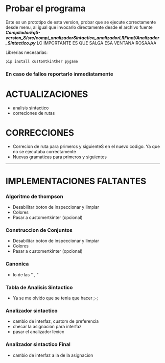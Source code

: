 # Probar el programa
Este es un prototipo de esta version, probar que se ejecute correctamente desde menu, al igual que invocarlo directamente desde el archivo fuente
***CompiladorEq5-version_8/src/compi_analizadorSintactico_analizadorLRFinal/Analizador_Sintactico.py***
LO IMPORTANTE ES QUE SALGA ESA VENTANA ROSAAAA

Librerias necesarias:

```bash
pip install customtkinther pygame
```

### En caso de fallos reportarlo inmediatamente

# ACTUALIZACIONES
- analisis sintactico
- correciones de rutas

# CORRECCIONES
- Correcion de ruta para primeros y siguienteS en el nuevo codigo. Ya que no se ejecutaba correctamente
- Nuevas gramaticas para primeros y siguientes

---

# IMPLEMENTACIONES FALTANTES
### Algoritmo de thompson
- Desabilitar boton de inspeccionar y limpiar
- Colores
- Pasar a customertkinter (opcional)

### Construccion de Conjuntos
- Desabilitar boton de inspeccionar y limpiar
- Colores
- Pasar a customertkinter (opcional)

### Canonica
- lo de las " , "

### Tabla de Analisis Sintactico
- Ya se me olvido que se tenia que hacer ;-;


### Analizador sintactico
- cambio de interfaz, custom de preferencia
- checar la asignacion para interfaz
- pasar el analizador lexico

### Analizador sintactico Final
- cambio de interfaz a la de la asignacion
  

